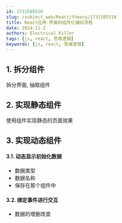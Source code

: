 ```yaml
---
id: 1731505510
slug: /subject_web/React/theory/1731505510
title: React应用-界面的组件化编码流程
date: 2024-11-2
authors: Electrical Killer
tags: [js, react, 思维逻辑]
keywords: [js, react, 思维逻辑]
---
```


## 1. 拆分组件

拆分界面, 抽取组件

## 2. 实现静态组件

使用组件实现静态的页面效果

## 3. 实现动态组件

#### 3.1. 动态显示初始化数据

- 数据类型
- 数据名称
- 保存在那个组件中

#### 3.2. 绑定事件进行交互

- 数据的增删改查

